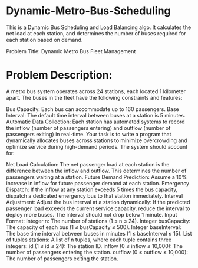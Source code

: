 # Dynamic-Metro-Bus-Scheduling
This is a Dynamic Bus Scheduling and Load Balancing algo. It calculates the net load at each station, and determines the number of buses required for each station based on demand.


Problem Title: Dynamic Metro Bus Fleet Management

# Problem Description:
A metro bus system operates across 24 stations, each located 1 kilometer apart. The buses in the fleet have the following constraints and features:

Bus Capacity: Each bus can accommodate up to 160 passengers.
Base Interval: The default time interval between buses at a station is 5 minutes.
Automatic Data Collection: Each station has automated systems to record the inflow (number of passengers entering) and outflow (number of passengers exiting) in real-time.
Your task is to write a program that dynamically allocates buses across stations to minimize overcrowding and optimize service during high-demand periods. The system should account for:

Net Load Calculation: The net passenger load at each station is the difference between the inflow and outflow. This determines the number of passengers waiting at a station.
Future Demand Prediction: Assume a 10% increase in inflow for future passenger demand at each station.
Emergency Dispatch: If the inflow at any station exceeds 5 times the bus capacity, dispatch a dedicated emergency bus to that station immediately.
Interval Adjustment: Adjust the bus interval at a station dynamically:
If the predicted passenger load exceeds the current service capacity, reduce the interval to deploy more buses.
The interval should not drop below 1 minute.
Input Format:
Integer n: The number of stations (1 ≤ n ≤ 24).
Integer busCapacity: The capacity of each bus (1 ≤ busCapacity ≤ 500).
Integer baseInterval: The base time interval between buses in minutes (1 ≤ baseInterval ≤ 15).
List of tuples stations: A list of n tuples, where each tuple contains three integers:
id (1 ≤ id ≤ 24): The station ID.
inflow (0 ≤ inflow ≤ 10,000): The number of passengers entering the station.
outflow (0 ≤ outflow ≤ 10,000): The number of passengers exiting the station.
